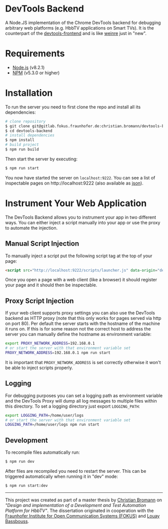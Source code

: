 DevTools Backend
================

A Node.JS implementation of the Chrome DevTools backend for debugging arbitrary web platforms (e.g. HbbTV applications on Smart TVs). It is the counterpart of the [devtools-frontend](https://github.com/ChromeDevTools/devtools-frontend) and is like [weinre](https://people.apache.org/~pmuellr/weinre/docs/latest/Home.html) just in "new".

# Requirements

- [Node.js](https://nodejs.org/en/) (v8.2.1)
- [NPM](https://www.npmjs.com/) (v5.3.0 or higher)

# Installation

To run the server you need to first clone the repo and install all its dependencies:

```sh
# clone repository
$ git clone git@gitlab.fokus.fraunhofer.de:christian.bromann/devtools-backend.git
$ cd devtools-backend
# install dependencies
$ npm install
# build project
$ npm run build
```

Then start the server by executing:

```sh
$ npm run start
```

You now have started the server on `localhost:9222`. You can see a list of inspectable pages on http://localhost:9222 (also available as [json](http://localhost:9222/json)).

# Instrument Your Web Application

The DevTools Backend allows you to instrument your app in two different ways. You can either inject a script manually into your app or use the proxy to automate the injection.

## Manual Script Injection

To manually inject a script put the following script tag at the top of your page:

```html
<script src="http://localhost:9222/scripts/launcher.js" data-origin="debugger"></script>
```

Once you open a page with a web client (like a browser) it should register your page and it should then be inspectable.

## Proxy Script Injection

If your web client supports proxy settings you can also use the DevTools backend as HTTP proxy (note that this only works for pages served via http on port 80). Per default the server starts with the hostname of the machine it runs on. If this is for some reason not the correct host to address the server you can manually define the hostname as environment variable:

```sh
export PROXY_NETWORK_ADDRESS=192.168.0.1
# or start the server with that environment variable set
PROXY_NETWORK_ADDRESS=192.168.0.1 npm run start
```

It is important that `PROXY_NETWORK_ADDRESS` is set correctly otherwise it won't be able to inject scripts properly.

## Logging

For debugging purposes you can set a logging path as environment variable and the DevTools Proxy will dump all log messages to multiple files within this directory. To set a logging directory just export `LOGGING_PATH`:

```sh
export LOGGING_PATH=/home/user/logs
# or start the server with that environment variable set
LOGGING_PATH=/home/user/logs npm run start
```

## Development

To recompile files automatically run:

```sh
$ npm run dev
```

After files are recompiled you need to restart the server. This can be triggered automatically when running it in "dev" mode:

```sh
$ npm run start:dev
```

***

This project was created as part of a master thesis by [Christian Bromann](https://github.com/christian-bromann) on _"Design and implementation of a Development and Test Automation Platform for HbbTV"_. The dissertation originated in cooperation with the [Fraunhofer Institute for Open Communication Systems (FOKUS)](https://www.fokus.fraunhofer.de/en) and [Louay Bassbouss](https://github.com/louaybassbouss).
